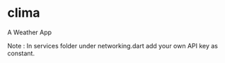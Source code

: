 # clima
A Weather App


Note : In services folder under networking.dart add your own API key as constant.
